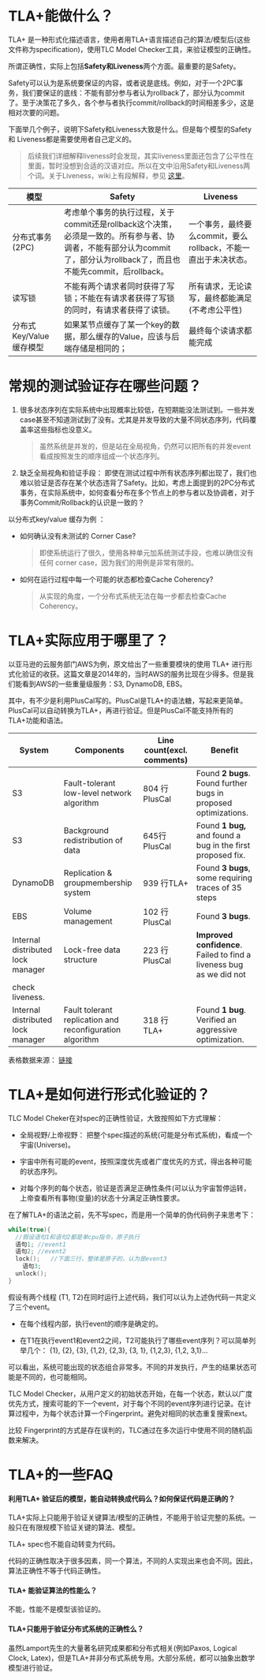 # TLA+能做什么？

TLA+ 是一种形式化描述语言，使用者用TLA+语言描述自己的算法/模型后(这些文件称为specification)，使用TLC Model Checker工具，来验证模型的正确性。

所谓正确性，实际上包括**Safety和Liveness**两个方面。最重要的是Safety。

Safety可以认为是系统要保证的内容，或者说是底线。例如，对于一个2PC事务，我们要保证的底线：不能有部分参与者认为rollback了，部分认为commit了。至于决策花了多久，各个参与者执行commit/rollback的时间相差多少，这是相对次要的问题。

下面举几个例子，说明下Safety和Liveness大致是什么。但是每个模型的Safety和 Liveness都是需要使用者自己定义的。

> 后续我们详细解释liveness时会发现，其实liveness里面还包含了公平性在里面，暂时没想到合适的汉语对应。所以在文中沿用Safety和Liveness两个词。关于Liveness，wiki上有段解释，参见 [这里](https://en.wikipedia.org/wiki/Liveness)。

| 模型                    | Safety                                                       | Liveness                                                     |
| ----------------------- | ------------------------------------------------------------ | ------------------------------------------------------------ |
| 分布式事务(2PC)         | 考虑单个事务的执行过程，关于commit还是rollback这个决策，必须是一致的。所有参与者、协调者，不能有部分认为commit了，部分认为rollback了，而且也不能先commit，后rollback。 | 一个事务，最终要么commit，要么rollback，不能一直出于未决状态。 |
| 读写锁                  | 不能有两个请求者同时获得了写锁；不能在有请求者获得了写锁的同时，有请求者获得了读锁。 | 所有请求，无论读写，最终都能满足(不考虑公平性)               |
| 分布式Key/Value缓存模型 | 如果某节点缓存了某一个key的数据，那么缓存的Value，应该与后端存储是相同的； | 最终每个读请求都能完成                                       |



# 常规的测试验证存在哪些问题？

1. 很多状态序列在实际系统中出现概率比较低，在短期能没法测试到。一些并发case甚至不知道测试到了没有。尤其是并发导致的大量不同状态序列，代码覆盖率这些指标也没意义。

   > 虽然系统是并发的，但是站在全局视角，仍然可以把所有的并发event看成按照发生的顺序组成一个状态序列。

2. 缺乏全局视角和验证手段： 即使在测试过程中所有状态序列都出现了，我们也难以验证是否存在某个状态违背了Safety。比如，考虑上面提到的2PC分布式事务，在实际系统中，如何查看分布在多个节点上的参与者以及协调者，对于事务Commit/Rollback的认识是一致的？



以分布式key/value 缓存为例 ：

- 如何确认没有未测试的 Corner Case?

  > 即使系统运行了很久，使用各种单元加系统测试手段，也难以确信没有任何 corner case，因为我们的用例是非常有限的。

- 如何在运行过程中每一个可能的状态都检查Cache Coherency?

  > 从实现的角度，一个分布式系统无法在每一步都去检查Cache Coherency。





# TLA+实际应用于哪里了？

以亚马逊的云服务部门AWS为例，原文给出了一些重要模块的使用 TLA+ 进行形式化验证的收获。这篇文章是2014年的，当时AWS的服务比现在少得多。但是我们能看到AWS的一些重量级服务：S3, DynamoDB, EBS。

其中，有不少是利用PlusCal写的。PlusCal是TLA+的语法糖，写起来更简单。PlusCal可以自动转换为TLA+，再进行验证。但是PlusCal不能支持所有的TLA+功能和语法。

| System                             | Components                                               | Line count(excl. comments) | Benefit                                                      |
| ---------------------------------- | -------------------------------------------------------- | -------------------------- | ------------------------------------------------------------ |
| S3                                 | Fault-tolerant low-level network algorithm               | 804 行PlusCal              | Found **2 bugs**. Found further bugs in proposed optimizations. |
| S3                                 | Background redistribution of data                        | 645行 PlusCal              | Found **1 bug,** and found a bug in the first proposed fix.  |
| DynamoDB                           | Replication & groupmembership system                     | 939 行TLA+                 | Found **3 bugs**, some requiring traces of 35 steps          |
| EBS                                | Volume management                                        | 102 行PlusCal              | Found **3 bugs**.                                            |
| Internal  distributed lock manager | Lock-free data structure                                 | 223 行PlusCal              | **Improved confidence**. Failed to find a liveness bug as we did not
check liveness. |
| Internal  distributed lock manager | Fault tolerant replication and reconfiguration algorithm | 318 行 TLA+                | Found **1 bug**. Verified an aggressive optimization.        |
表格数据来源： [链接](https://lamport.azurewebsites.net/tla/formal-methods-amazon.pdf)



# TLA+是如何进行形式化验证的？

TLC Model Cheker在对spec的正确性验证，大致按照如下方式理解：

- 全局视野/上帝视野： 把整个spec描述的系统(可能是分布式系统)，看成一个宇宙(Universe)。

- 宇宙中所有可能的event，按照深度优先或者广度优先的方式，得出各种可能的状态序列。

- 对每个序列的每个状态，验证是否满足正确性条件(可以认为宇宙暂停运转，上帝查看所有事物(变量)的状态十分满足正确性要求。

在了解TLA+的语法之前，先不写spec，而是用一个简单的伪代码例子来思考下：

```c
while(true){
  //假设语句1和语句2都是单cpu指令，原子执行 
  语句1; //event1
  语句2; //event2
  lock();   //下面三行，整体是原子的，认为是event3
    语句3;  
  unlock();
}
```

假设有两个线程 (T1, T2)在同时运行上述代码，我们可以认为上述伪代码一共定义了三个event。

- 在每个线程内部，执行event的顺序是确定的。

- 在T1在执行event1和event2之间，T2可能执行了哪些event序列？可以简单列举几个： {1}, {2}, {3}, {1,2}, {2,3}, {3, 1}, {1,2,3}, {1,2, 3,1}...

可以看出，系统可能出现的状态组合非常多。不同的并发执行，产生的结果状态可能是不同的，也可能相同。

TLC Model Checker，从用户定义的初始状态开始，在每一个状态，默认以广度优先方式，搜索可能的下一个event，对于每个不同的event序列进行记录。在计算过程中，为每个状态计算一个Fingerprint。避免对相同的状态重复搜索next。

比较 Fingerprint的方式是存在误判的，TLC通过在多次运行中使用不同的随机函数来解决。



# TLA+的一些FAQ

#### 利用TLA+ 验证后的模型，能自动转换成代码么？如何保证代码是正确的？

TLA+实际上只能用于验证关键算法/模型的正确性，不能用于验证完整的系统。一般只在有限规模下验证关键的算法、模型。

TLA+ spec也不能自动转变为代码。

代码的正确性取决于很多因素，同一个算法，不同的人实现出来也会不同。因此，算法正确性不等于代码正确性。



#### TLA+ 能验证算法的性能么？

不能，性能不是模型该验证的。



#### TLA+只能用于验证分布式系统的正确性么？

虽然Lamport先生的大量著名研究成果都和分布式相关(例如Paxos, Logical Clock, Latex)，但是TLA+并非分布式系统专用。大部分系统，都可以抽象出数学模型进行验证。







